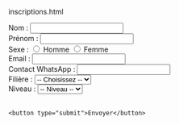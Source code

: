 inscriptions.html
<!DOCTYPE html>
<html lang="fr">
<head>
  <meta charset="UTF-8">
  <title>Formulaire rapide</title>
  <script>
    function envoyerParWhatsApp(event) {
      event.preventDefault(); // Empêche l'envoi classique

      // Récupération des champs
      const nom = document.getElementById("nom").value;
      const prenom = document.getElementById("prenom").value;
      const sexe = document.querySelector('input[name="sexe"]:checked')?.value || '';
      const mail = document.getElementById("mail").value;
      const contact = document.getElementById("contact").value;
      const filiere = document.getElementById("filiere").value;
      const niveau = document.getElementById("niveau").value;

      // Construire le message
      const message = `
Nouvelle inscription :
Nom : ${nom}
Prénom : ${prenom}
Sexe : ${sexe}
Email : ${mail}
Contact WhatsApp : ${contact}
Filière : ${filiere}
Niveau : ${niveau}
      `;

      // Numéro WhatsApp du destinataire (ex. : +2250504129645)
      const numero = "22504129645";

      // Ouvre WhatsApp dans un nouvel onglet
      window.open(`https://wa.me/${numero}?text=${encodeURIComponent(message)}`, "_blank");

      // Redirige vers la page de paiement
      window.location.href = "https://manuel-honey001.github.io/After-school-/";
    }
  </script>
</head>
<body>
  <form onsubmit="envoyerParWhatsApp(event)">
    <label>Nom : <input type="text" id="nom" required></label><br>
    <label>Prénom : <input type="text" id="prenom" required></label><br>
    <label>Sexe :
      <input type="radio" name="sexe" value="Homme" required> Homme
      <input type="radio" name="sexe" value="Femme"> Femme
    </label><br>
    <label>Email : <input type="email" id="mail" required></label><br>
    <label>Contact WhatsApp : <input type="tel" id="contact" required></label><br>
    <label>Filière :
      <select id="filiere" required>
        <option value="">-- Choisissez --</option>
        <option value="Géographie">Géographie</option>
        <option value="Histoire">Histoire</option>
        <option value="Philosophie">Philosophie</option>
        <option value="Autre">Autre</option>
      </select>
    </label><br>
    <label>Niveau :
      <select id="niveau" required>
        <option value="">-- Niveau --</option>
        <option value="Licence 1">Licence 1</option>
        <option value="Licence 2">Licence 2</option>
        <option value="Licence 3">Licence 3</option>
        <option value="Master 1">Master 1</option>
        <option value="Master 2">Master 2</option>
      </select>
    </label><br><br>

    <button type="submit">Envoyer</button>
  </form>
</body>
</html>
